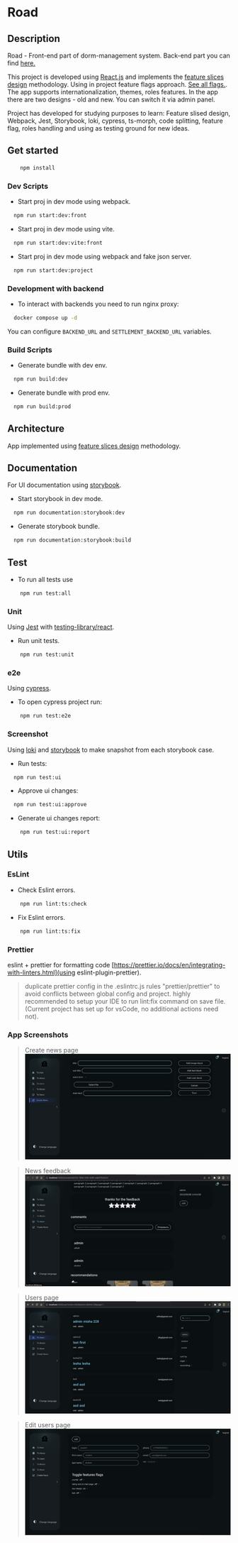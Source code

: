 # Road

## Description

Road - Front-end part of dorm-management system. Back-end part you can find [here.](https://github.com/FURY-PERSON/bds)

This project is developed using [React.js](https://react.dev/) and implements the [feature slices design](https://feature-sliced.design/) methodology. Using in project feature flags approach. [See all flags.](src/shared/lib/helpers/features/lib/featureFlag.ts). The app supports internationalization, themes, roles features. In the app there are two designs - old and new. You can switch it via admin panel.

Project has developed for studying purposes to learn: Feature slised design, Webpack, Jest, Storybook, loki, cypress, ts-morph, code splitting, feature flag, roles handling and using as testing ground for new ideas.

## Get started

```bash
	npm install
```

### Dev Scripts
- Start proj in dev mode using webpack.
```bash
  npm run start:dev:front
```
- Start proj in dev mode using vite.
```bash
  npm run start:dev:vite:front
```
- Start proj in dev mode using webpack and fake json server.
```bash
  npm run start:dev:project
```

### Development with backend

- To interact with backends you need to run nginx proxy:

```bash
  docker compose up -d
```

You can configure `BACKEND_URL` and `SETTLEMENT_BACKEND_URL` variables.

### Build Scripts
- Generate bundle with dev env.
```bash
  npm run build:dev
```
- Generate bundle with prod env.
```bash
  npm run build:prod
```

## Architecture

App implemented using [feature slices design](https://feature-sliced.design/) methodology.

## Documentation

For UI documentation using [storybook](https://storybook.js.org/tutorials/intro-to-storybook/react/en/get-started/).

- Start storybook in dev mode.
```bash
  npm run documentation:storybook:dev
```
- Generate storybook bundle.
```bash
  npm run documentation:storybook:build
```

## Test

- To run all tests use
```bash
	npm run test:all
```

### Unit

Using [Jest](https://jestjs.io/) with [testing-library/react](https://testing-library.com/docs/react-testing-library/intro/).

- Run unit tests.
```bash
	npm run test:unit
```

### e2e

Using [cypress](https://www.cypress.io/).  

- To open cypress project run:
```bash
	npm run test:e2e
```

### Screenshot

Using [loki](https://loki.js.org/) and [storybook](https://storybook.js.org/addons/loki) to make snapshot from each storybook case.

- Run tests:
```bash
  npm run test:ui
```

- Approve ui changes:
```bash
  npm run test:ui:approve
```

- Generate ui changes report:
```bash
	npm run test:ui:report
```

## Utils

### EsLint

- Check Eslint errors.
```bash
	npm run lint:ts:check
```

- Fix Eslint errors.
```bash
	npm run lint:ts:fix
```

### Prettier

eslint + prettier for formatting code [https://prettier.io/docs/en/integrating-with-linters.html](using eslint-plugin-prettier).

> duplicate prettier config in the .eslintrc.js rules "prettier/prettier" to avoid conflicts between global config and project.
> highly recommended to setup your IDE to run lint:fix command on save file. (Current project has set up for vsCode, no additional actions need not).

### App Screenshots

> Create news page
![Create news page](ReadmeResources/Screenshot1.png)

> News feedback
![News feedback](ReadmeResources/Screenshot4.png)

> Users page
![Users page](ReadmeResources/Screenshot2.png)

> Edit users page
![Edit users page](ReadmeResources/Screenshot3.png)